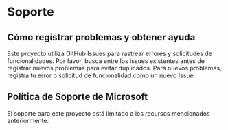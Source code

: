 # Soporte

## Cómo registrar problemas y obtener ayuda

Este proyecto utiliza GitHub Issues para rastrear errores y solicitudes de funcionalidades. Por favor, busca entre los issues existentes antes de registrar nuevos problemas para evitar duplicados. Para nuevos problemas, registra tu error o solicitud de funcionalidad como un nuevo Issue.

## Política de Soporte de Microsoft

El soporte para este proyecto está limitado a los recursos mencionados anteriormente. 